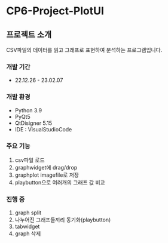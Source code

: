 # CP6-Project-PlotUI
## 프로젝트 소개
CSV파일의 데이터를 읽고 그래프로 표현하여 분석하는 프로그램입니다.
### 개발 기간
* 22.12.26 - 23.02.07
### 개발 환경
* Python 3.9
* PyQt5
* QtDisigner 5.15
* IDE : VisualStudioCode
### 주요 기능
1. csv파일 로드
2. graphwidget에 drag/drop
3. graphplot imagefile로 저장
4. playbutton으로 여러개의 그래프 값 비교
### 진행 중
1. graph split
2. 나누어진 그래프들끼리 동기화(playbutton)
3. tabwidget
4. graph 삭제
